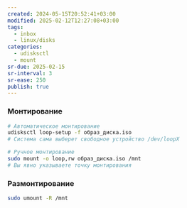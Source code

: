```yaml
---
created: 2024-05-15T20:52:41+03:00
modified: 2025-02-12T12:27:08+03:00
tags:
  - inbox
  - linux/disks
categories:
  - udisksctl
  - mount
sr-due: 2025-02-15
sr-interval: 3
sr-ease: 250
publish: true
---
```

### Монтирование

```sh
# Автоматическое монтирование
udisksctl loop-setup -f образ_диска.iso
# Система сама выберет свободное устройство /dev/loopX
```

```sh
# Ручное монтирование
sudo mount -o loop,rw образ_диска.iso /mnt
# Вы явно указываете точку монтирования
```

### Размонтирование

```sh
sudo umount -R /mnt
```